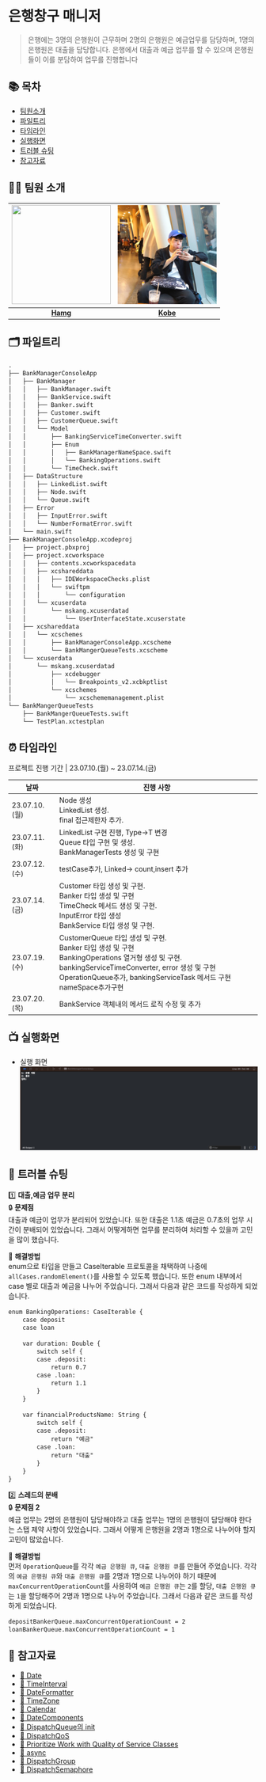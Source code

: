 # 은행창구 매니저</br>
> 은행에는 3명의 은행원이 근무하며 2명의 은행원은 예금업무를 담당하며, 1명의 은행원은 대출을 담당합니다.
> 은행에서 대출과 예금 업무를 할 수 있으며 은행원들이 이를 분담하여 업무를 진행합니다 </br>

## 📚 목차</br>
- [팀원소개](#-팀원-소개)
- [파일트리](#-파일트리)
- [타임라인](#-타임라인)
- [실행화면](#-실행화면)
- [트러블 슈팅](#-트러블-슈팅)
- [참고자료](#-참고자료)

## 🧑‍💻 팀원 소개</br>
| <img src="https://user-images.githubusercontent.com/101572902/235090676-acefc28d-a358-486b-b9a6-f9c84c52ae9c.jpeg" width="200" height="200"/> | <img src="https://github.com/devKobe24/BranchTest/blob/main/IMG_5424.JPG?raw=true" width="200" height="200"/> |
| :-: | :-: |
| [**Hamg**](https://github.com/hemg2) | [**Kobe**](https://github.com/devKobe24) |

## 🗂️ 파일트리</br>

```
.
├── BankManagerConsoleApp
│   ├── BankManager
│   │   ├── BankManager.swift
│   │   ├── BankService.swift
│   │   ├── Banker.swift
│   │   ├── Customer.swift
│   │   ├── CustomerQueue.swift
│   │   └── Model
│   │       ├── BankingServiceTimeConverter.swift
│   │       ├── Enum
│   │       │   ├── BankManagerNameSpace.swift
│   │       │   └── BankingOperations.swift
│   │       └── TimeCheck.swift
│   ├── DataStructure
│   │   ├── LinkedList.swift
│   │   ├── Node.swift
│   │   └── Queue.swift
│   ├── Error
│   │   ├── InputError.swift
│   │   └── NumberFormatError.swift
│   └── main.swift
├── BankManagerConsoleApp.xcodeproj
│   ├── project.pbxproj
│   ├── project.xcworkspace
│   │   ├── contents.xcworkspacedata
│   │   ├── xcshareddata
│   │   │   ├── IDEWorkspaceChecks.plist
│   │   │   └── swiftpm
│   │   │       └── configuration
│   │   └── xcuserdata
│   │       └── mskang.xcuserdatad
│   │           └── UserInterfaceState.xcuserstate
│   ├── xcshareddata
│   │   └── xcschemes
│   │       ├── BankManagerConsoleApp.xcscheme
│   │       └── BankMangerQueueTests.xcscheme
│   └── xcuserdata
│       └── mskang.xcuserdatad
│           ├── xcdebugger
│           │   └── Breakpoints_v2.xcbkptlist
│           └── xcschemes
│               └── xcschememanagement.plist
└── BankMangerQueueTests
    ├── BankMangerQueueTests.swift
    └── TestPlan.xctestplan
```

## ⏰ 타임라인</br>
프로젝트 진행 기간 | 23.07.10.(월) ~ 23.07.14.(금)

| 날짜 | 진행 사항 |
| -------- | -------- |
| 23.07.10.(월)     | Node 생성<br/> LinkedList 생성.<br/> final 접근제한자 추가.<br/> |
| 23.07.11.(화)     | LinkedList 구현 진행, Type->T 변경<br/> Queue 타입 구현 및 생성.<br/> BankManagerTests 생성 및 구현<br/>|
| 23.07.12.(수)     | testCase추가, Linked-> count,insert 추가|
| 23.07.14.(금)     | Customer 타입 생성 및 구현.<br/>Banker 타입 생성 및 구현<br/>TimeCheck 메서드 생성 및 구현.<br/>InputError 타입 생성<br/>BankService 타입 생성 및 구현.<br/>    |
| 23.07.19.(수)     | CustomerQueue 타입 생성 및 구현.<br/>Banker 타입 생성 및 구현<br/> BankingOperations 열거형 생성 및 구현.<br/> bankingServiceTimeConverter, error 생성 및 구현<br/> OperationQueue추가, bankingServiceTask 메서드 구현 nameSpace추가구현<br/>    |
| 23.07.20.(목)     | BankService 객체내의 메서드 로직 수정 및 추가  |

## 📺 실행화면
- 실행 화면 </br>
<img src= "https://github.com/devKobe24/images/blob/main/bankManagerStep3.gif?raw=true"></br>

## 🔨 트러블 슈팅 
1️⃣ **대출,예금 업무 분리** </br>
🔒 **문제점** </br>
대출과 예금이 업무가 분리되어 있었습니다.
또한 대출은 1.1초 예금은 0.7초의 업무 시간이 분배되어 있었습니다.
그래서 어떻게하면 업무를 분리하여 처리할 수 있을까 고민을 많이 했습니다.


🔑 **해결방법** </br>
enum으로 타입을 만들고 CaseIterable 프로토콜을 채택하여 나중에 `allCases.randomElement()`를 사용할 수 있도록 했습니다.
또한 enum 내부에서 case 별로 대출과 예금을 나누어 주었습니다.
그래서 다음과 같은 코드를 작성하게 되었습니다.

```swift!
enum BankingOperations: CaseIterable {
	case deposit
	case loan
	
	var duration: Double {
		switch self {
		case .deposit:
			return 0.7
		case .loan:
			return 1.1
		}
	}
	
	var financialProductsName: String {
		switch self {
		case .deposit:
			return "예금"
		case .loan:
			return "대출"
		}
	}
}
```

2️⃣ **스레드의 분배**</br>
🔒 **문제점 2** </br>
예금 업무는 2명의 은행원이 담당해야하고 대출 업무는 1명의 은행원이 담당해야 한다는 스탭 제약 사항이 있었습니다.
그래서 어떻게 은행원을 2명과 1명으로 나누어야 할지 고민이 많았습니다.

🔑 **해결방법** </br>
먼저 `OperationQueue`를 각각 `예금 은행원 큐`, `대출 은행원 큐`를 만들어 주었습니다.
각각의 `예금 은행원 큐`와 `대출 은행원 큐`를 2명과 1명으로 나누어야 하기 때문에 `maxConcurrentOperationCount`를 사용하여 `예금 은행원 큐`는 `2`를 할당, `대출 은행원 큐`는 `1`을 할당해주어 2명과 1명으로 나누어 주었습니다.
그래서 다음과 같은 코드를 작성하게 되었습니다.

```swift!
depositBankerQueue.maxConcurrentOperationCount = 2
loanBankerQueue.maxConcurrentOperationCount = 1
```

## 📑 참고자료
- [📃 Date](https://developer.apple.com/documentation/foundation/date)</br>
- [📃 TimeInterval](https://developer.apple.com/documentation/foundation/timeinterval)</br>
- [📃 DateFormatter](https://developer.apple.com/documentation/foundation/dateformatter)</br>
- [📃 TimeZone](https://developer.apple.com/documentation/foundation/timezone)</br>
- [📃 Calendar](https://developer.apple.com/documentation/foundation/calendar)</br>
- [📃 DateComponents](https://developer.apple.com/documentation/foundation/datecomponents)</br>
- [📃 DispatchQueue의 init](https://developer.apple.com/documentation/dispatch/dispatchqueue/2300059-init)</br>
- [📃 DispatchQoS](https://developer.apple.com/documentation/dispatch/dispatchqos)</br>
- [📃 Prioritize Work with Quality of Service Classes](https://developer.apple.com/library/archive/documentation/Performance/Conceptual/EnergyGuide-iOS/PrioritizeWorkWithQoS.html#//apple_ref/doc/uid/TP40015243-CH39-SW1)</br>
- [📃 async](https://developer.apple.com/documentation/dispatch/dispatchqueue/2016098-async)</br>
- [📃 DispatchGroup](https://developer.apple.com/documentation/dispatch/dispatchgroup)</br>
- [📃 DispatchSemaphore](https://developer.apple.com/documentation/dispatch/dispatchsemaphore)</br>
